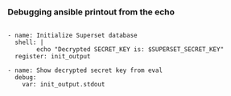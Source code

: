 

### Debugging ansible printout from the echo
```

- name: Initialize Superset database
  shell: |
        echo "Decrypted SECRET_KEY is: $SUPERSET_SECRET_KEY"
  register: init_output

- name: Show decrypted secret key from eval
  debug:
    var: init_output.stdout

```
